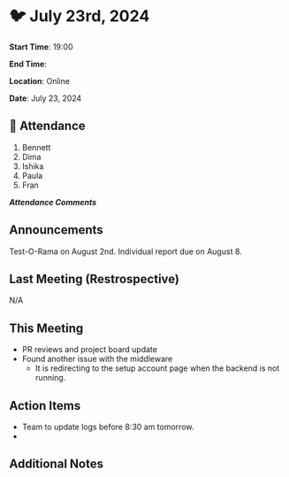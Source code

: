 # :bird: July 23rd, 2024

**Start Time**: 19:00

**End Time**:

**Location**: Online

**Date**: July 23, 2024

## 👋 Attendance

1. Bennett
2. Dima
3. Ishika
4. Paula
5. Fran

***Attendance Comments***

## Announcements

Test-O-Rama on August 2nd.
Individual report due on August 8.

## Last Meeting (Restrospective)

N/A

## This Meeting  

- PR reviews and project board update
- Found another issue with the middleware
  - It is redirecting to the setup account page when the backend is not running.

## Action Items

- Team to update logs before 8:30 am tomorrow.
-

## Additional Notes
